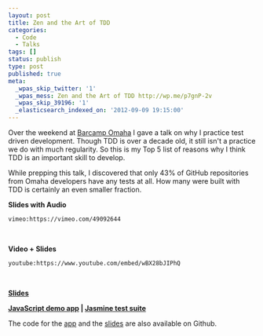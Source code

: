 ```yaml
---
layout: post
title: Zen and the Art of TDD
categories:
  - Code
  - Talks
tags: []
status: publish
type: post
published: true
meta:
  _wpas_skip_twitter: '1'
  _wpas_mess: Zen and the Art of TDD http://wp.me/p7gnP-2v
  _wpas_skip_39196: '1'
  _elasticsearch_indexed_on: '2012-09-09 19:15:00'
---
```


Over the weekend at <a href="http://barcampomaha.org">Barcamp Omaha</a> I gave a talk on why I practice test driven development. Though TDD is over a decade old, it still isn't a practice we do with much regularity. So this is my Top 5 list of reasons why I think TDD is an important skill to develop.

While prepping this talk, I discovered that only 43% of GitHub repositories from Omaha developers have any tests at all. How many were built with TDD is certainly an even smaller fraction.

<strong>Slides with Audio</strong>

`vimeo:https://vimeo.com/49092644`

&nbsp;

<strong>Video + Slides</strong>

`youtube:https://www.youtube.com/embed/wBX28bJIPhQ`

&nbsp;

<strong><a href="http://barcamp-omaha-tdd.herokuapp.com/">Slides</a></strong>

<strong><a href="http://www.matthew-steele.com/talks/barcamp-app/">JavaScript demo app</a> | <a href="http://www.matthew-steele.com/talks/barcamp-app/specs/">Jasmine test suite</a></strong>

The code for the <a href="https://github.com/mattdsteele/js-tdd-demo">app</a> and the <a href="https://github.com/mattdsteele/barcamp-tdd-slides">slides</a> are also available on Github.
